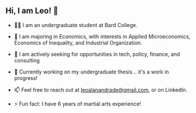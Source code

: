 ## Hi, I am Leo! 👋

-  👩‍💻 I am an undergraduate student at Bard College.
-  🌱 I am majoring in Economics, with interests in Applied Microeconomics, Economics of Inequality, and Industrial Organization.
-  🔎 I am actively seeking for opportunities in tech, policy, finance, and consulting
-  💬 Currently working on my undergraduate thesis... it's a work in progress!
-  📫 Feel free to reach out at leoalanandrade@gmail.com, or on LinkedIn. 

-  ⚡ Fun fact: I have 6 years of martial arts experience!
